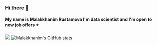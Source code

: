 ### Hi there 👋

#### My name is Malakkhanim Rustamova I'm data scientist and I'm open to new job offers :star:
![](https://komarev.com/ghpvc/?username=malakkhanim)
![Malakkhanim's GitHub stats](https://github-readme-stats.vercel.app/api?username=malakkhanim&show_icons=true&theme=radical)

<!--
**Malakkhanim/Malakkhanim** is a ✨ _special_ ✨ repository because its `README.md` (this file) appears on your GitHub profile.

Here are some ideas to get you started:

- 🔭 I’m currently working on ...
- 🌱 I’m currently learning ...
- 👯 I’m looking to collaborate on ...
- 🤔 I’m looking for help with ...
- 💬 Ask me about ...
- 📫 How to reach me: ...
- 😄 Pronouns: ...
- ⚡ Fun fact: ...
-->
